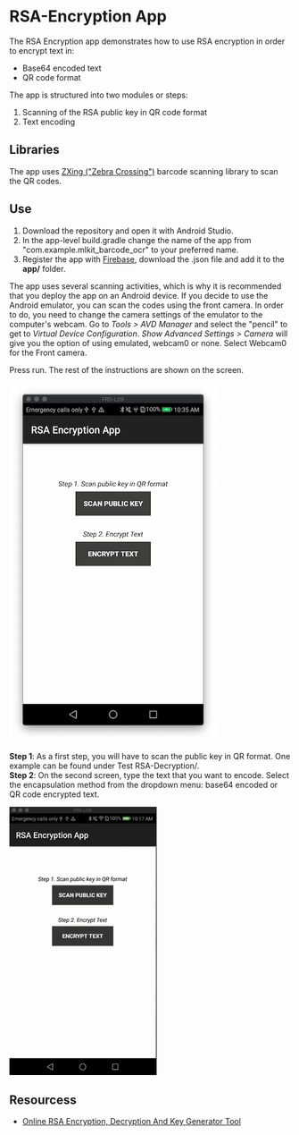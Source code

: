 # RSA-Encryption App 

The RSA Encryption app demonstrates how to use RSA encryption in order to encrypt text in:
<ul>
  <li>Base64 encoded text</li>
  <li>QR code format</li>
</ul>
The app is structured into two modules or steps:
<ol>
  <li>Scanning of the RSA public key in QR code format</li>
  <li>Text encoding</li>
</ol>

<h2>Libraries</h2>
The app uses <a href="https://github.com/zxing/zxing">ZXing ("Zebra Crossing")</a> barcode scanning library to scan the QR codes. 

<h2>Use</h2>
<ol>
  <li>Download the repository and open it with Android Studio.</li>
  <li>In the app-level build.gradle change the name of the app from "com.example.mlkit_barcode_ocr" to your preferred name.</li>
  <li>Register the app with <a href="https://firebase.google.com/docs/android/setup">Firebase</a>, download the .json file and add it to the <b>app/</b> folder. 
</ol> 

The app uses several scanning activities, which is why it is recommended that you deploy the app on an Android device. If you decide to use the Android emulator, you can scan the codes using the front camera. In order to do, you need to change the camera settings of the emulator to the computer's webcam. Go to <i>Tools > AVD Manager</i> and select the "pencil" to get to <i>Virtual Device Configuration</i>. <i>Show Advanced Settings > Camera</i> will give you the option of using emulated, webcam0 or none. Select Webcam0 for the Front camera.

Press run. The rest of the instructions are shown on the screen.<br/>
<br/>
![](RSA_encryption_app.png)
<br/>

<b>Step 1</b>: As a first step, you will have to scan the public key in QR format. One example can be found under Test RSA-Decryption/.<br/>
<b>Step 2</b>: On the second screen, type the text that you want to encode. Select the encapsulation method from the dropdown menu: base64 encoded or QR code encrypted text.<br/>

![](encryption.gif)

<h2>Resourcess</h2>
<ul>
  <li><a href="https://www.devglan.com/online-tools/rsa-encryption-decryption">Online RSA Encryption, Decryption And Key Generator Tool </a> </li>  
</ul>
  
